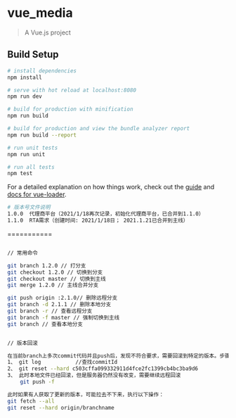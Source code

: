 # vue_media

> A Vue.js project

## Build Setup

``` bash
# install dependencies
npm install

# serve with hot reload at localhost:8080
npm run dev

# build for production with minification
npm run build

# build for production and view the bundle analyzer report
npm run build --report

# run unit tests
npm run unit

# run all tests
npm test
```

For a detailed explanation on how things work, check out the [guide](http://vuejs-templates.github.io/webpack/) and [docs for vue-loader](http://vuejs.github.io/vue-loader).

```bash
# 版本号文件说明
1.0.0  代理商平台（2021/1/18再次记录，初始化代理商平台，已合并到1.1.0）
1.1.0  RTA需求（创建时间: 2021/1/18日； 2021.1.21已合并到主线）

```


===========

```bash

// 常用命令

git branch 1.2.0 // 打分支
git checkout 1.2.0 // 切换到分支
git checkout master // 切换到主线
git merge 1.2.0 // 主线合并分支

git push origin :2.1.0// 删除远程分支
git branch -d 2.1.1 // 删除本地分支
git branch -r // 查看远程分支
git branch -f master // 强制切换到主线
git branch // 查看本地分支


// 版本回滚

在当前branch上多次commit代码并且push后，发现不符合要求，需要回滚到特定的版本。步骤如下：
1、 git log           //查找commitId
2、 git reset --hard c503cffa099332911d4fce2fc1399cb4bc3ba9d6
3、 此时本地文件已经回滚，但是服务器仍然没有改变，需要继续远程回滚
    git push -f

此时如果有人获取了更新的版本，可能拉去不下来，执行以下操作：
git fetch --all
git reset --hard origin/branchname

```
